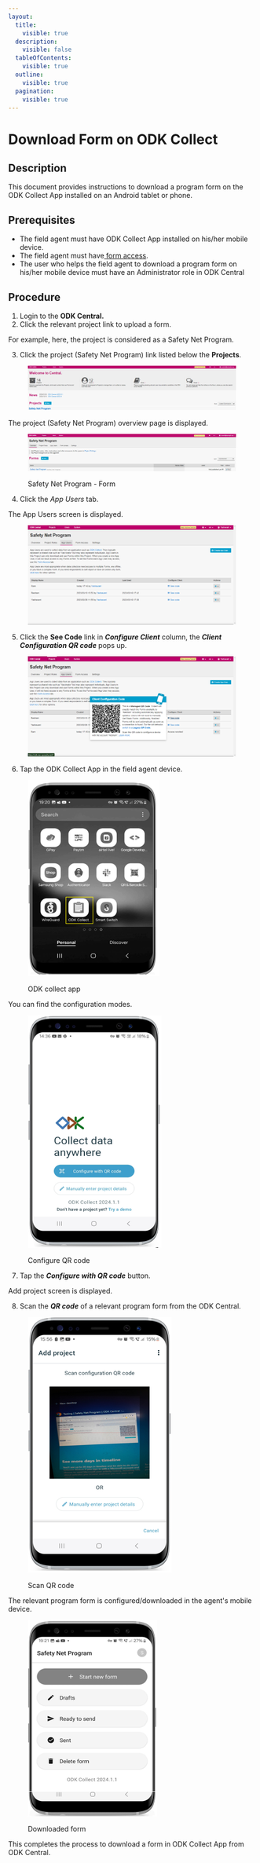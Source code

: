 ```yaml
---
layout:
  title:
    visible: true
  description:
    visible: false
  tableOfContents:
    visible: true
  outline:
    visible: true
  pagination:
    visible: true
---
```


# Download Form on ODK Collect

## Description

This document provides instructions to download a program form on the ODK Collect App installed on an Android tablet or phone.

## Prerequisites

* The field agent must have ODK Collect App installed on his/her mobile device.
* The field agent must have[ form access](https://app.gitbook.com/s/xkdlCOLME2p03rS8nG8u/guides/user-guides/provide-form-access-to-field-agent).
* The user who helps the field agent to download a program form on his/her mobile device must have an Administrator role in ODK Central

## Procedure

1. &#x20;Login to the **ODK Central.**
2. &#x20;Click the relevant project link to upload a form.

For example, here, the project is considered as a Safety Net Program.

3. Click the project (Safety Net Program) link listed below the **Projects**.

<figure><img src="../../../.gitbook/assets/safety-net-program-under-project (1).png" alt=""><figcaption></figcaption></figure>

The project (Safety Net Program) overview page is displayed.

<figure><img src="../../../.gitbook/assets/safety-net-program-form-under-project.png" alt=""><figcaption><p>Safety Net Program - Form</p></figcaption></figure>

4. Click the _App Users_ tab.

The App Users screen is displayed.

<figure><img src="../../../.gitbook/assets/odk-app-users.png" alt=""><figcaption></figcaption></figure>

5. Click the **See Code** link in _**Configure Client**_ column, the _**Client Configuration QR code**_ pops up.

<figure><img src="../../../.gitbook/assets/client-configuration-code.png" alt=""><figcaption></figcaption></figure>

6. Tap the ODK Collect App in the field agent device.

<figure><img src="../../../.gitbook/assets/ODK-collect-app-icon.png" alt=""><figcaption><p>ODK  collect app</p></figcaption></figure>

You can find the configuration modes.

<figure><img src="../../../.gitbook/assets/configure-QR-code.png" alt=""><figcaption><p>Configure QR code</p></figcaption></figure>

7. Tap the _**Configure with QR code**_ button.

Add project screen is displayed.

8. Scan the _**QR code**_ of a relevant program form from the ODK Central.

<figure><img src="../../../.gitbook/assets/qr-code-scan.png" alt=""><figcaption><p>Scan QR code</p></figcaption></figure>

The relevant program form is configured/downloaded in the agent's mobile device.

<figure><img src="../../../.gitbook/assets/start-new-form-safety-net-program.png" alt=""><figcaption><p>Downloaded form</p></figcaption></figure>

This completes the process to download a form in ODK Collect App from ODK Central.
